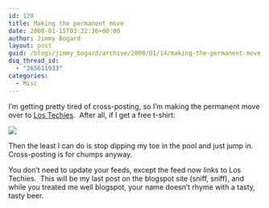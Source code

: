 ```yaml
---
id: 128
title: Making the permanent move
date: 2008-01-15T03:22:36+00:00
author: Jimmy Bogard
layout: post
guid: /blogs/jimmy_bogard/archive/2008/01/14/making-the-permanent-move.aspx
dsq_thread_id:
  - "265611933"
categories:
  - Misc
---
```

I&#8217;m getting pretty tired of cross-posting, so I&#8217;m making the permanent move over to [Los Techies](http://lostechies.com).&nbsp; After all, if I get a free t-shirt:

![](http://images.cafepress.com/product/151380210v9_240x240_Back.jpg)

Then the least I can do is stop dipping my toe in the pool and just jump in.&nbsp; Cross-posting is for chumps anyway.

You don&#8217;t need to update your feeds, except the feed now links to Los Techies.&nbsp; This will be my last post on the blogspot site (sniff, sniff), and while you treated me well blogspot, your name doesn&#8217;t rhyme with a tasty, tasty beer.